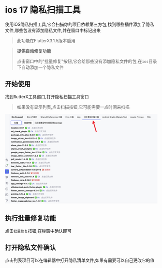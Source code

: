 # ios 17 隐私扫描工具

使用iOS隐私扫描工具,它会扫描你的项目依赖第三方包,找到哪些插件添加了隐私文件,哪些包没有添加隐私文件,并在窗口中标记出来

> 此功能在FlutterX3.1.5版本启用

> **提供自动修复功能**
>
> 点击窗口中的"批量修复"按钮,它会给那些没有添加隐私文件的包,在`ios`目录下自动添加一个隐私文件
>

## 开始使用

找到flutterX工具窗口,打开隐私扫描工具窗口

> 如果没有显示列表,点击扫描按钮,它可能需要一点时间来扫描

![scan_ios.png](../../assets/images/ios隐私扫描窗口.png)

## 执行批量修复功能

点击`批量修复`按钮,在弹窗中确认即可


## 打开隐私文件确认

点击列表项目可以在编辑器中打开隐私清单文件,如果有需要可以自己更改它的值
